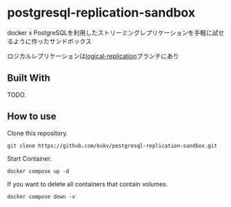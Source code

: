 # postgresql-replication-sandbox

docker x PostgreSQLを利用したストリーミングレプリケーションを手軽に試せるように作ったサンドボックス

ロジカルレプリケーションは[logical-replication](https://github.com/kukv/postgresql-replication-sandbox/tree/logical-replication)ブランチにあり

## Built With

TODO.

## How to use

Clone this repository.
```
git clone https://github.com/kukv/postgresql-replication-sandbox.git
```

Start Container.
```
docker compose up -d
```

If you want to delete all containers that contain volumes.
```
docker compose down -v
```
